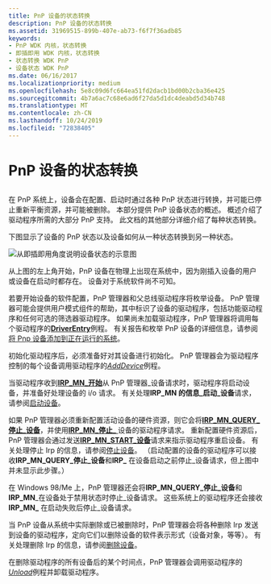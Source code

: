 ```yaml
---
title: PnP 设备的状态转换
description: PnP 设备的状态转换
ms.assetid: 31969515-899b-407e-ab73-f6f7f36adb85
keywords:
- PnP WDK 内核，状态转换
- 即插即用 WDK 内核，状态转换
- 状态转换 WDK PnP
- 设备状态 WDK PnP
ms.date: 06/16/2017
ms.localizationpriority: medium
ms.openlocfilehash: 5e8c09d6fc664ea51fd2dacb1bd00b2cba36e425
ms.sourcegitcommit: 4b7a6ac7c68e6ad6f27da5d1dc4deabd5d34b748
ms.translationtype: MT
ms.contentlocale: zh-CN
ms.lasthandoff: 10/24/2019
ms.locfileid: "72838405"
---
```

# <a name="state-transitions-for-pnp-devices"></a>PnP 设备的状态转换


## <a href="" id="ddk-state-transitions-for-pnp-devices-kg"></a>


在 PnP 系统上，设备会在配置、启动时通过各种 PnP 状态进行转换，并可能已停止重新平衡资源，并可能被删除。 本部分提供 PnP 设备状态的概述。 概述介绍了驱动程序所需的大部分 PnP 支持。 此文档的其他部分详细介绍了每种状态转换。

下图显示了设备的 PnP 状态以及设备如何从一种状态转换到另一种状态。

![从即插即用角度说明设备状态的示意图](images/pnp-states.png)

从上图的左上角开始，PnP 设备在物理上出现在系统中，因为刚插入设备的用户或设备在启动时都存在。 设备对于系统软件尚不可知。

若要开始设备的软件配置，PnP 管理器和父总线驱动程序将枚举设备。 PnP 管理器可能会提供用户模式组件的帮助，其中标识了设备的驱动程序，包括功能驱动程序和任何可选的筛选器驱动程序。 如果尚未加载驱动程序，PnP 管理器将调用每个驱动程序的[**DriverEntry**](https://docs.microsoft.com/windows-hardware/drivers/ddi/wdm/nc-wdm-driver_initialize)例程。 有关报告和枚举 PnP 设备的详细信息，请参阅[将 Pnp 设备添加到正在运行的系统](adding-a-pnp-device-to-a-running-system.md)。

初始化驱动程序后，必须准备好对其设备进行初始化。 PnP 管理器会为驱动程序控制的每个设备调用驱动程序的[*AddDevice*](https://docs.microsoft.com/windows-hardware/drivers/ddi/wdm/nc-wdm-driver_add_device)例程。

当驱动程序收到[**IRP\_MN\_开始**](https://docs.microsoft.com/windows-hardware/drivers/kernel/irp-mn-start-device)从 PnP 管理器\_设备请求时，驱动程序将启动设备，并准备好处理设备的 i/o 请求。 有关处理**IRP\_MN 的信息\_启动\_设备**请求，请参阅[启动设备](starting-a-device.md)。

如果 PnP 管理器必须重新配置活动设备的硬件资源，则它会将[**IRP\_MN\_QUERY\_停止\_设备**](https://docs.microsoft.com/windows-hardware/drivers/kernel/irp-mn-query-stop-device)，并使用[**IRP\_MN\_停止\_** ](https://docs.microsoft.com/windows-hardware/drivers/kernel/irp-mn-stop-device)设备的驱动程序请求。 重新配置硬件资源后，PnP 管理器会通过发送[**IRP\_MN\_START\_设备**](https://docs.microsoft.com/windows-hardware/drivers/kernel/irp-mn-start-device)请求来指示驱动程序重启设备。 有关处理停止 Irp 的信息，请参阅[停止设备](stopping-a-device.md)。 （启动配置的设备的驱动程序可以接收**IRP\_MN\_QUERY\_停止\_设备**和**IRP\_** 在设备启动之前停止\_设备请求，但上图中并未显示此步骤。）

在 Windows 98/Me 上，PnP 管理器还会将**IRP\_MN\_QUERY\_停止\_设备**和**IRP\_MN**\_在设备处于禁用状态时停止\_设备请求。 这些系统上的驱动程序还会接收**IRP\_MN\_** 在启动失败后停止\_设备请求。

当 PnP 设备从系统中实际删除或已被删除时，PnP 管理器会将各种删除 Irp 发送到设备的驱动程序，定向它们以删除设备的软件表示形式（设备对象，等等）。 有关处理删除 Irp 的信息，请参阅[删除设备](removing-a-device.md)。

在删除驱动程序的所有设备后的某个时间点，PnP 管理器会调用驱动程序的[*Unload*](https://docs.microsoft.com/windows-hardware/drivers/ddi/wdm/nc-wdm-driver_unload)例程并卸载驱动程序。

 

 




